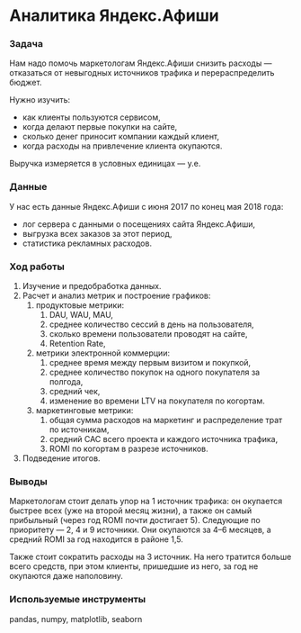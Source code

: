 # Аналитика Яндекс.Афиши

### Задача

Нам надо помочь маркетологам Яндекс.Афиши снизить расходы — отказаться от невыгодных источников трафика и перераспределить бюджет.

Нужно изучить:

- как клиенты пользуются сервисом,
- когда делают первые покупки на сайте,
- сколько денег приносит компании каждый клиент,
- когда расходы на привлечение клиента окупаются.

Выручка измеряется в условных единицах — у.е.

### Данные

У нас есть данные Яндекс.Афиши с июня 2017 по конец мая 2018 года:

- лог сервера с данными о посещениях сайта Яндекс.Афиши,
- выгрузка всех заказов за этот период,
- статистика рекламных расходов.

### Ход работы

1. Изучение и предобработка данных.
2. Расчет и анализ метрик и построение графиков:
    1. продуктовые метрики:
        1. DAU, WAU, MAU,
        2. среднее количество сессий в день на пользователя,
        3. сколько времени пользователи проводят на сайте,
        4. Retention Rate,
    2. метрики электронной коммерции:
        1. среднее время между первым визитом и покупкой,
        2. среднее количество покупок на одного покупателя за полгода,
        3. средний чек,
        4. изменение во времени LTV на покупателя по когортам.
    3. маркетинговые метрики:
        1. общая сумма расходов на маркетинг и распределение трат по источникам,
        2. средний CAC всего проекта и каждого источника трафика,
        3. ROMI по когортам в разрезе источников.
3. Подведение итогов.

### Выводы

Маркетологам стоит делать упор на 1 источник трафика: он окупается быстрее всех (уже на второй месяц жизни), а также он самый прибыльный (через год ROMI почти достигает 5). Следующие по приоритету — 2, 4 и 9 источники. Они окупаются за 4–6 месяцев, а средний ROMI за год находится в районе 1,5.

Также стоит сократить расходы на 3 источник. На него тратится больше всего средств, при этом клиенты, пришедшие из него, за год не окупаются даже наполовину.

### Используемые инструменты

pandas, numpy, matplotlib, seaborn